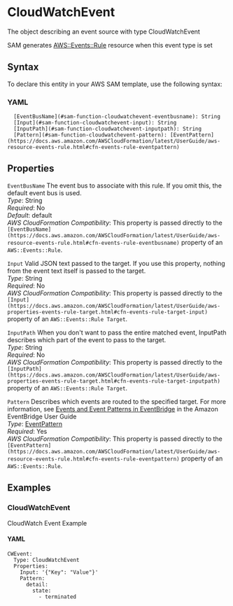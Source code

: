 # CloudWatchEvent<a name="sam-property-function-cloudwatchevent"></a>

The object describing an event source with type CloudWatchEvent

SAM generates [AWS::Events::Rule](https://docs.aws.amazon.com/AWSCloudFormation/latest/UserGuide/aws-resource-events-rule.html) resource when this event type is set

## Syntax<a name="sam-property-function-cloudwatchevent-syntax"></a>

To declare this entity in your AWS SAM template, use the following syntax:

### YAML<a name="sam-property-function-cloudwatchevent-syntax.yaml"></a>

```
  [EventBusName](#sam-function-cloudwatchevent-eventbusname): String
  [Input](#sam-function-cloudwatchevent-input): String
  [InputPath](#sam-function-cloudwatchevent-inputpath): String
  [Pattern](#sam-function-cloudwatchevent-pattern): [EventPattern](https://docs.aws.amazon.com/AWSCloudFormation/latest/UserGuide/aws-resource-events-rule.html#cfn-events-rule-eventpattern)
```

## Properties<a name="sam-property-function-cloudwatchevent-properties"></a>

 `EventBusName`   <a name="sam-function-cloudwatchevent-eventbusname"></a>
The event bus to associate with this rule\. If you omit this, the default event bus is used\.  
*Type*: String  
*Required*: No  
*Default*: default  
*AWS CloudFormation Compatibility*: This property is passed directly to the `[EventBusName](https://docs.aws.amazon.com/AWSCloudFormation/latest/UserGuide/aws-resource-events-rule.html#cfn-events-rule-eventbusname)` property of an `AWS::Events::Rule`\.

 `Input`   <a name="sam-function-cloudwatchevent-input"></a>
Valid JSON text passed to the target\. If you use this property, nothing from the event text itself is passed to the target\.  
*Type*: String  
*Required*: No  
*AWS CloudFormation Compatibility*: This property is passed directly to the `[Input](https://docs.aws.amazon.com/AWSCloudFormation/latest/UserGuide/aws-properties-events-rule-target.html#cfn-events-rule-target-input)` property of an `AWS::Events::Rule Target`\.

 `InputPath`   <a name="sam-function-cloudwatchevent-inputpath"></a>
When you don't want to pass the entire matched event, InputPath describes which part of the event to pass to the target\.  
*Type*: String  
*Required*: No  
*AWS CloudFormation Compatibility*: This property is passed directly to the `[InputPath](https://docs.aws.amazon.com/AWSCloudFormation/latest/UserGuide/aws-properties-events-rule-target.html#cfn-events-rule-target-inputpath)` property of an `AWS::Events::Rule Target`\.

 `Pattern`   <a name="sam-function-cloudwatchevent-pattern"></a>
Describes which events are routed to the specified target\. For more information, see [Events and Event Patterns in EventBridge](https://docs.aws.amazon.com/eventbridge/latest/userguide/eventbridge-and-event-patterns.html) in the Amazon EventBridge User Guide  
*Type*: [EventPattern](https://docs.aws.amazon.com/AWSCloudFormation/latest/UserGuide/aws-resource-events-rule.html#cfn-events-rule-eventpattern)  
*Required*: Yes  
*AWS CloudFormation Compatibility*: This property is passed directly to the `[EventPattern](https://docs.aws.amazon.com/AWSCloudFormation/latest/UserGuide/aws-resource-events-rule.html#cfn-events-rule-eventpattern)` property of an `AWS::Events::Rule`\.

## Examples<a name="sam-property-function-cloudwatchevent--examples"></a>

### CloudWatchEvent<a name="sam-property-function-cloudwatchevent--examples--cloudwatchevent"></a>

CloudWatch Event Example

#### YAML<a name="sam-property-function-cloudwatchevent--examples--cloudwatchevent--yaml"></a>

```
CWEvent:
  Type: CloudWatchEvent
  Properties:
    Input: '{"Key": "Value"}'
    Pattern:
      detail:
        state:
          - terminated
```